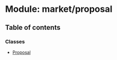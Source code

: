 # Module: market/proposal

## Table of contents

### Classes

- [Proposal](../classes/market_proposal.Proposal.md)
